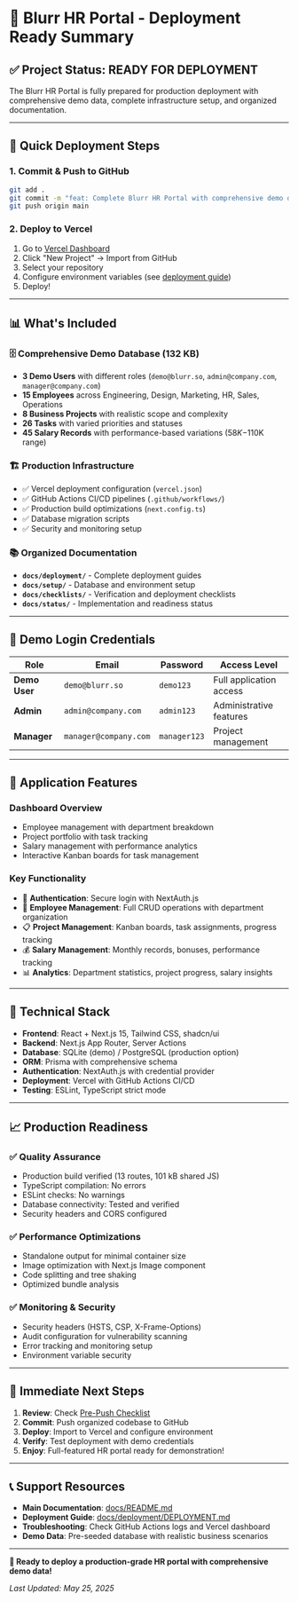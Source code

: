 # 🚀 Blurr HR Portal - Deployment Ready Summary

## ✅ Project Status: READY FOR DEPLOYMENT

The Blurr HR Portal is fully prepared for production deployment with comprehensive demo data, complete infrastructure setup, and organized documentation.

---

## 🎯 Quick Deployment Steps

### 1. **Commit & Push to GitHub**
```bash
git add .
git commit -m "feat: Complete Blurr HR Portal with comprehensive demo data and Vercel deployment setup"
git push origin main
```

### 2. **Deploy to Vercel**
1. Go to [Vercel Dashboard](https://vercel.com/dashboard)
2. Click "New Project" → Import from GitHub
3. Select your repository
4. Configure environment variables (see [deployment guide](./docs/deployment/DEPLOYMENT.md))
5. Deploy!

---

## 📊 What's Included

### 🗄️ **Comprehensive Demo Database** (132 KB)
- **3 Demo Users** with different roles (`demo@blurr.so`, `admin@company.com`, `manager@company.com`)
- **15 Employees** across Engineering, Design, Marketing, HR, Sales, Operations
- **8 Business Projects** with realistic scope and complexity
- **26 Tasks** with varied priorities and statuses
- **45 Salary Records** with performance-based variations ($58K-$110K range)

### 🏗️ **Production Infrastructure**
- ✅ Vercel deployment configuration (`vercel.json`)
- ✅ GitHub Actions CI/CD pipelines (`.github/workflows/`)
- ✅ Production build optimizations (`next.config.ts`)
- ✅ Database migration scripts
- ✅ Security and monitoring setup

### 📚 **Organized Documentation**
- **`docs/deployment/`** - Complete deployment guides
- **`docs/setup/`** - Database and environment setup
- **`docs/checklists/`** - Verification and deployment checklists
- **`docs/status/`** - Implementation and readiness status

---

## 🔐 Demo Login Credentials

| Role | Email | Password | Access Level |
|------|-------|----------|--------------|
| **Demo User** | `demo@blurr.so` | `demo123` | Full application access |
| **Admin** | `admin@company.com` | `admin123` | Administrative features |
| **Manager** | `manager@company.com` | `manager123` | Project management |

---

## 🎨 **Application Features**

### **Dashboard Overview**
- Employee management with department breakdown
- Project portfolio with task tracking
- Salary management with performance analytics
- Interactive Kanban boards for task management

### **Key Functionality**
- 🔐 **Authentication**: Secure login with NextAuth.js
- 👥 **Employee Management**: Full CRUD operations with department organization
- 📋 **Project Management**: Kanban boards, task assignments, progress tracking
- 💰 **Salary Management**: Monthly records, bonuses, performance tracking
- 📊 **Analytics**: Department statistics, project progress, salary insights

---

## 🔧 **Technical Stack**

- **Frontend**: React + Next.js 15, Tailwind CSS, shadcn/ui
- **Backend**: Next.js App Router, Server Actions
- **Database**: SQLite (demo) / PostgreSQL (production option)
- **ORM**: Prisma with comprehensive schema
- **Authentication**: NextAuth.js with credential provider
- **Deployment**: Vercel with GitHub Actions CI/CD
- **Testing**: ESLint, TypeScript strict mode

---

## 📈 **Production Readiness**

### ✅ **Quality Assurance**
- Production build verified (13 routes, 101 kB shared JS)
- TypeScript compilation: No errors
- ESLint checks: No warnings
- Database connectivity: Tested and verified
- Security headers and CORS configured

### ✅ **Performance Optimizations**
- Standalone output for minimal container size
- Image optimization with Next.js Image component
- Code splitting and tree shaking
- Optimized bundle analysis

### ✅ **Monitoring & Security**
- Security headers (HSTS, CSP, X-Frame-Options)
- Audit configuration for vulnerability scanning
- Error tracking and monitoring setup
- Environment variable security

---

## 🚀 **Immediate Next Steps**

1. **Review**: Check [Pre-Push Checklist](./docs/checklists/PRE_PUSH_CHECKLIST.md)
2. **Commit**: Push organized codebase to GitHub
3. **Deploy**: Import to Vercel and configure environment
4. **Verify**: Test deployment with demo credentials
5. **Enjoy**: Full-featured HR portal ready for demonstration!

---

## 📞 **Support Resources**

- **Main Documentation**: [docs/README.md](./docs/README.md)
- **Deployment Guide**: [docs/deployment/DEPLOYMENT.md](./docs/deployment/DEPLOYMENT.md)
- **Troubleshooting**: Check GitHub Actions logs and Vercel dashboard
- **Demo Data**: Pre-seeded database with realistic business scenarios

---

**🎉 Ready to deploy a production-grade HR portal with comprehensive demo data!**

*Last Updated: May 25, 2025*

